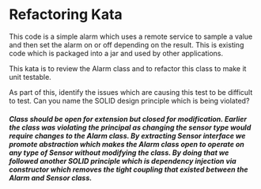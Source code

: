 # Refactoring Kata

This code is a simple alarm which uses a remote service to sample a value and then set the alarm on or off depending on the result.
This is existing code which is packaged into a jar and used by other applications.

This kata is to review the Alarm class and to refactor this class to make it unit testable.

As part of this, identify the issues which are causing this test to be difficult to test.
Can you name the SOLID design principle which is being violated?

##### Class should be open for extension but closed for modification. Earlier the class was violating the principal as changing the sensor type would require changes to the Alarm class. By extracting Sensor interface we promote abstraction which makes the Alarm class open to operate on any type of Sensor without modifying the class. By doing that we followed another SOLID principle which is dependency injection via constructor which removes the tight coupling that existed between the Alarm and Sensor class.
